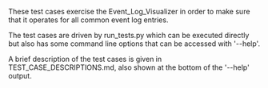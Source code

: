 These test cases exercise the Event_Log_Visualizer in order to make sure that it
operates for all common event log entries.

The test cases are driven by run_tests.py which can be executed directly but
also has some command line options that can be accessed with '--help'.

A brief description of the test cases is given in TEST_CASE_DESCRIPTIONS.md,
also shown at the bottom of the '--help' output.
